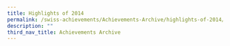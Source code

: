 ```yaml
---
title: Highlights of 2014
permalink: /swiss-achievements/Achievements-Archive/highlights-of-2014/
description: ""
third_nav_title: Achievements Archive
---
```

